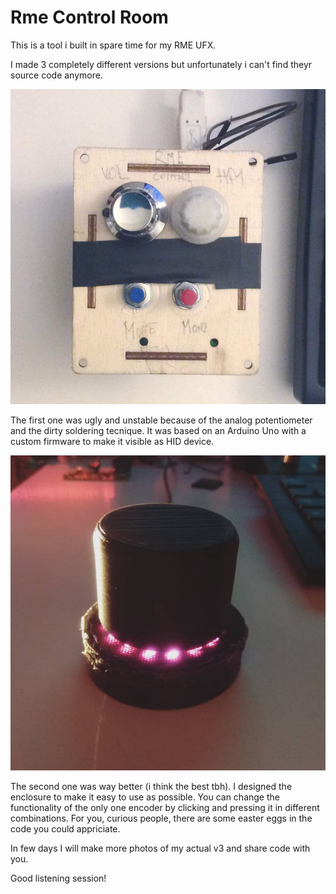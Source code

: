 # Rme Control Room

This is a tool i built in spare time for my RME UFX.

I made 3 completely different versions but unfortunately i can't find theyr source code anymore.

![alt text](https://github.com/fcastrovilli/Rme-Control-Room/blob/master/controlv1.jpg?raw=true)

The first one was ugly and unstable because of the analog potentiometer and the dirty soldering tecnique.
It was based on an Arduino Uno with a custom firmware to make it visible as HID device.

![alt text](https://github.com/fcastrovilli/Rme-Control-Room/blob/master/RME_CTRL_ROOM_v2/controlv2.jpg?raw=true)

The second one was way better (i think the best tbh).
I designed the enclosure to make it easy to use as possible.
You can change the functionality of the only one encoder by clicking and pressing it in different combinations.
For you, curious people, there are some easter eggs in the code you could appriciate.

In few days I will make more photos of my actual v3 and share code with you.

Good listening session!
